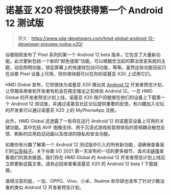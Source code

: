 # 诺基亚 X20 将很快获得第一个 Android 12 测试版

> 原文：<https://www.xda-developers.com/hmd-global-android-12-developer-preview-nokia-x20/>

谷歌刚刚发布了 Pixel 系列的第一个 Android 12 beta 版本，它包含了大量新功能。此次更新包括一个新的“颜色提取”功能，可以根据您当前的算法改变系统的主题，动态照明功能，锁定屏幕上的快速钱包访问功能，等等。虽然这些功能目前只在谷歌 Pixel 设备上可用，但你很快就可以在你的诺基亚 X20 上试用它们。

HMD Global 宣布，它将很快为诺基亚 X20 推出其 [Android 12](https://www.xda-developers.com/android-12/) 开发者预览计划，让早期采用者和开发者有机会在稳定推出之前体验 Android 12。一旦 HMD Global 的开发者预览计划上线，诺基亚 X20 用户将能够在他们的设备上下载第一个 Android 12 测试版，并通过诺基亚社区论坛提供重要的反馈。有兴趣加入论坛的开发者可以通过诺基亚 X20 上的 MyPhoneApp 注册。

此外，HMD Global 还透露了一些将在运行 Android 12 的诺基亚设备上可用的关键功能。其中包括 AVIF 图像支持、用于沉浸式游戏和音频体验的音频耦合触觉反馈、刷新的应用启动动画以及改进的隐私和安全功能。

如果你有兴趣了解第一个 Android 12 测试版中引入的所有新功能，请确保查看我们的[公告帖子](https://www.xda-developers.com/android-12-beta-1-google-io-2021/)。关于谷歌 I/O 2021 第一天宣布的一切的更多细节，请点击[链接](https://www.xda-developers.com/tag/google-io-2021/)查看我们的其余报道。我们将在 HMD Global 的 Android 12 开发者预览计划上线后立即更新这篇文章。请务必回来查看诺基亚 X20 的 Android 12 beta 1 下载链接。

值得注意的是，一加、OPPO、Vivo、小米、Realme 和华硕也宣布了针对少数设备的类似 Android 12 开发者预览计划。